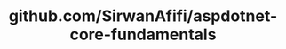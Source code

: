 ---
layout: post
title: github.com/SirwanAfifi/aspdotnet-core-fundamentals
categories: link
tags: [انگلیسی, گیت‌هاب, برنامه‌نویسی]
---